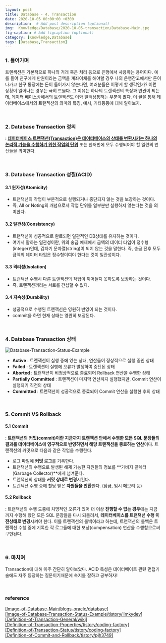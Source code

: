 ```yaml
---
layout: post
title: Database - 4. Transaction
date: 2020-10-05 00:00:00 +0300
description:  # Add post description (optional)
img:  Knowledge/Database/2020-10-05-transaction/Database-Main.jpg
fig-caption: # Add figcaption (optional)
category: [Knowledge,Database]
tags: [Database,Transaction]
---
```


### 1. 들어가며
트렌섹션은 기본적으로 하나의 거래 혹은 처리 등으로 은행에서 사용하는 용어이다. 예를 들어 친구에게 만원이라는 금액을 계좌이체를 해야할 경우 나의 은행잔고에서만 돈이 나가고 친구 통장에는 돈이 들어가지 않는다면, 여러분들은 어떻게 할 생각인가? 이런 상황이 일어나는 경우는 극히 드물다. 그 이유는 하나의 트랜젝션의 특징과 연관이 되는데, 데이터 베이스상에서의 트렌젝션도 이와 일맥상통하는 부분이 많다. 이 글을 통해 데이터베이스에서의 트랜젝션의 의미와 특징, 예시, 기타등등에 대해 알아보자.

<br>

### 2. Database Transaction 정의
: **<ins>데이터베이스 트랜잭션(Transaction)은 데이터베이스의 상태를 변환시키는 하나의 논리적 기능을 수행하기 위한 작업의 단위</ins>** 또는 한꺼번에 모두 수행되어야 할 일련의 연산들을 의미한다.

<br>

### 3. Database Transaction 성질(ACID)

#### 3.1 원자성(Atomicity)
- 트랜잭션의 작업이 부분적으로 실행되거나 중단되지 않는 것을 보장하는 것이다.
- 즉, All or Noting의 개념으로서 작업 단위를 일부분만 실행하지 않는다는 것을 의미한다.

#### 3.2 일관성(Consistency)
- 트랜잭션이 성공적으로 완료되면 일관적인 DB상태를 유지하는 것이다.
- 여기서 말하는 일관성이란, 위의 송금 예제에서 금액의 데이터 타입이 정수형(integer)인데, 갑자기 문자열(string)이 되지 않는 것을 말한다. 즉, 송금 전후 모두 금액의 데이터 타입은 정수형이여야 한다는 것이 일관성이다.

#### 3.3 격리성(Isolation)
- 트랜잭션 수행시 다른 트랜잭션의 작업이 끼어들지 못하도록 보장하는 것이다.
- 즉, 트랜잭션끼리는 서로를 간섭할 수 없다.

#### 3.4 지속성(Durability)
- 성공적으로 수행된 트랜잭션은 영원히 반영이 되는 것이다.
- commit을 하면 현재 상태는 영원히 보장된다.

<br>

### 4. Database Transaction 상태
![Database-Transaction-Status-Example]({{site.baseurl}}/assets/img/Knowledge/Database/2020-10-05-transaction/Database-Transaction-Status-Example.png#center)

- **Active** : 트랜잭션이 실행 중에 있는 상태, 연산들이 정상적으로 실행 중인 상태
- **Failed** : 트랜잭션이 실행에 오류가 발생하여 중단된 상태
- **Aborted** : 트랜잭션이 비정상적으로 종료되어 Rollback 연산을 수행한 상태
- **Partially Committed** : 트랜잭션이 마지막 연산까지 실행했지만, Commit 연산이 실행되기 직전의 상태 
- **Committed** : 트랜잭션이 성공적으로 종료되어 Commit 연산을 실행한 후의 상태

<br>

### 5. Commit VS Rollback

#### 5.1 Commit
: **트랜잭션의 커밋(commit)이란 지금까지 트랜잭션 안에서 수행한 모든 SQL 문장들의 결과를 데이터베이스에 영구적으로 반영하면서 해당 트랜잭션을 종료하는 연산**이다. 트랜잭션의 커밋으로 다음과 같은 작업을 수행한다.

- 로그 파일에 **커밋 로그**를 기록한다.
- 트랜잭션의 수행으로 발생된 해제 가능한 자원들의 정보를 **가비지 콜렉터(Garbage Collector)**에게 넘겨준다.
- 트랜잭션의 상태를 **커밋 상태로 변경**시킨다.
- 트랜잭션 수행 중에 할당 받은 **자원들을 반환**한다. (잠금, 임시 메모리 등)

#### 5.2 Rollback
: 트랜잭션의 수행 도중에 치명적인 오류가 있어 더 이상 **진행할 수 없는 경우**에는 지금까지 수행해 왔던 모든 SQL 문장들을 다시 되돌려서, **데이터베이스를 트랜잭션 수행 이전상태로 변경**시켜야 한다. 이를 트랜잭션의 롤백이라고 하는데, 트랜잭션의 롤백은 트랜잭션 수행 중에 기록한 각 로그들에 대한 보상(compensation) 연산을 수행함으로써 구현된다. 

<br>

### 6. 마치며
Transaction에 대해 아주 간단히 알아보았다. ACID 특성은 데이터베이트 관련 면접기술에도 자주 등장하는 질문이기때문에 숙지를 잘하고 공부하자! 

<br>

### reference
[\[Image-of-Database-Main/blogs-oracle/database\]](https://blogs.oracle.com/database/autonomous-database-what-does-it-mean) <br>
[\[Image-of-Database-Transaction-Status-Example/tistory/limkydev\]](https://limkydev.tistory.com/100) <br>
[\[Definition-of-Transaction-General/wiki\]](https://ko.wikipedia.org/wiki/%EB%8D%B0%EC%9D%B4%ED%84%B0%EB%B2%A0%EC%9D%B4%EC%8A%A4_%ED%8A%B8%EB%9E%9C%EC%9E%AD%EC%85%98) <br>
[\[Definition-of-Transaction-Properties/tistory/coding-factory\]](https://coding-factory.tistory.com/226#:~:text=%ED%8A%B8%EB%9E%9C%EC%9E%AD%EC%85%98(Transaction)%EC%9D%80%20%EB%8D%B0%EC%9D%B4%ED%84%B0%EB%B2%A0%EC%9D%B4%EC%8A%A4%EC%9D%98,%EC%9D%98%20%EC%97%B0%EC%82%B0%EB%93%A4%EC%9D%84%20%EC%9D%98%EB%AF%B8%ED%95%9C%EB%8B%A4.&text=1.%20%ED%8A%B8%EB%9E%9C%EC%9E%AD%EC%85%98%EC%9D%80%20%EB%8D%B0%EC%9D%B4%ED%84%B0%EB%B2%A0%EC%9D%B4%EC%8A%A4%20%EC%8B%9C%EC%8A%A4%ED%85%9C,%EC%9E%91%EC%97%85%EC%9D%98%20%EB%85%BC%EB%A6%AC%EC%A0%81%20%EB%8B%A8%EC%9C%84%EC%9D%B4%EB%8B%A4.) <br>
[\[Definition-of-Transaction-Status/tistory/coding-factory\]](https://coding-factory.tistory.com/226#:~:text=%ED%8A%B8%EB%9E%9C%EC%9E%AD%EC%85%98(Transaction)%EC%9D%80%20%EB%8D%B0%EC%9D%B4%ED%84%B0%EB%B2%A0%EC%9D%B4%EC%8A%A4%EC%9D%98,%EC%9D%98%20%EC%97%B0%EC%82%B0%EB%93%A4%EC%9D%84%20%EC%9D%98%EB%AF%B8%ED%95%9C%EB%8B%A4.&text=1.%20%ED%8A%B8%EB%9E%9C%EC%9E%AD%EC%85%98%EC%9D%80%20%EB%8D%B0%EC%9D%B4%ED%84%B0%EB%B2%A0%EC%9D%B4%EC%8A%A4%20%EC%8B%9C%EC%8A%A4%ED%85%9C,%EC%9E%91%EC%97%85%EC%9D%98%20%EB%85%BC%EB%A6%AC%EC%A0%81%20%EB%8B%A8%EC%9C%84%EC%9D%B4%EB%8B%A4.) <br>
[\[Definition-of-Commit-and-Rollback/tistory/pjh3749\]](https://pjh3749.tistory.com/225) <br>
